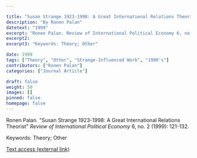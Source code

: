 ```yaml
---

title: "Susan Strange 1923-1998: A Great International Relations Theorist"
description: "By Ronen Palan"
datetext: "1999"
excerpt: "Ronen Palan. Review of International Political Economy 6, no. 2 (1999): 121-132."
excerpt2: 
excerpt3: "Keywords: Theory; Other"

date: 1999
tags: ["Theory", "Other", "Strange-Influenced Work", "1990's"]
contributors: ["Ronen Palan"]
categories: ["Journal Article"]

draft: false
weight: 50
images: []
pinned: false
homepage: false
---
```


Ronen Palan. "Susan Strange 1923-1998: A Great International Relations Theorist" *Review of International Political Economy* 6, no. 2 (1999): 121-132.

Keywords: Theory; Other

[Text access (external link)](https://doi.org/10.1080/096922999347254)
